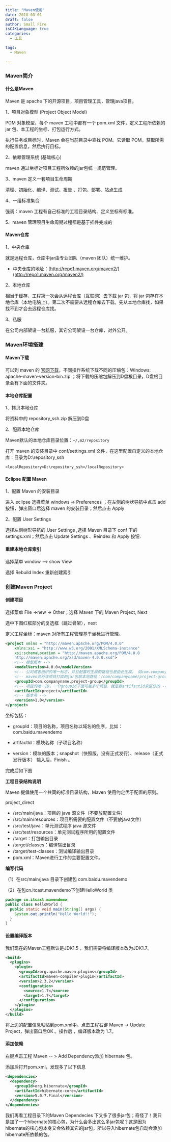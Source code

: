 ```yaml
---
title: "Maven使用"
date: 2018-03-01
draft: false
author: Small Fire
isCJKLanguage: true
categories: 
  - 工具

tags: 
  - Maven

---
```


### Maven简介

#### 什么是Maven

 Maven 是 apache 下的开源项目，项目管理工具，管理java项目。

1、项目对象模型 (Project Object Model)

 POM 对象模型，每个 maven 工程中都有一个 pom.xml 文件，定义工程所依赖的 jar 包、本工程的坐标、打包运行方式。

执行任务或目标时，Maven 会在当前目录中查找 POM。它读取 POM，获取所需的配置信息，然后执行目标。

2、依赖管理系统 (基础核心)

maven 通过坐标对项目工程所依赖的jar包统一规范管理。

3、maven 定义一套项目生命周期

清理、初始化、编译、测试、报告 、打包、部署、站点生成

4、一组标准集合

强调：maven 工程有自己标准的工程目录结构、定义坐标有标准。

5、maven 管理项目生命周期过程都是基于插件完成的

#### Maven仓库

1、中央仓库

就是远程仓库，仓库中jar由专业团队（maven 团队）统一维护。

- 中央仓库的地址：[http://repo1.maven.org/maven2/](http://repo1.maven.org/maven2/)

2、本地仓库

相当于缓存，工程第一次会从远程仓库（互联网）去下载 jar 包，将 jar 包存在本地仓库（本地电脑上）。第二次不需要从远程仓库去下载。先从本地仓库找，如果找不到才会去远程仓库找。

3、私服

在公司内部架设一台私服，其它公司架设一台仓库，对外公开。

### Maven环境搭建

#### Maven下载

可以到 maven 的 [官网下载](http://maven.apache.org/download.cgi)，不同操作系统下载不同的压缩包：Windows: apache-maven-version-bin.zip ；将下载的压缩包解压到D盘根目录，D盘根目录会有下面的文件夹。

#### 本地仓库配置

1、拷贝本地仓库

将资料中的 repository_ssh.zip 解压到D盘

2、配置本地仓库

Maven默认的本地仓库目录位置：`~/,m2/repository`

打开 maven 的安装目录中 conf/settings.xml 文件，在这里配置自定义的本地仓库：目录为D:\repository_ssh

`<localRepository>D:\repository_ssh</localRepository>`

#### Eclipse 配置 Maven

1、配置 Maven 的安装目录

进入 eclipse 选择菜单 windows -> Preferences ；在左侧的树状导航中点击 add 按钮，弹出窗口后选择 maven 的安装目录；然后点击 Apply

2、配置 User Settings

选择左侧树形导航的 User Settings  ,选择 Maven 目录下 conf 下的 settings.xml；然后点击 Update Settings 、Reindex 和 Apply 按钮.

#### 重建本地仓库索引

选择菜单 window --> show View


选择 Rebuild  Index  重新创建索引

### 创建Maven Project

#### 创建项目

选择菜单  File ->new -> Other；选择 Maven 下的 Maven Project,   Next

选中下图红框部分的复选框（跳过骨架），next

定义工程坐标：maven 对所有工程管理基于坐标进行管理。

```xml
<project xmlns = "http://maven.apache.org/POM/4.0.0"
    xmlns:xsi = "http://www.w3.org/2001/XMLSchema-instance"
    xsi:schemaLocation = "http://maven.apache.org/POM/4.0.0
    http://maven.apache.org/xsd/maven-4.0.0.xsd">
    <!-- 模型版本 -->
    <modelVersion>4.0.0</modelVersion>
    <!-- 公司或者组织的唯一标志，并且配置时生成的路径也是由此生成， 如com.companyname.project-group -->
    <!-- maven会将该项目打成的jar包放本地路径：/com/companyname/project-group -->
    <groupId>com.companyname.project-group</groupId>
    <!-- 项目的唯一ID，一个groupId下面可能多个项目，就是靠artifactId来区分的 -->
    <artifactId>project</artifactId>
    <!-- 版本号 -->
    <version>1.0</version>
</project>
```

坐标包括：

- groupId：项目的名称，项目名称以域名的倒序，比如：com.baidu.mavendemo

- artifactId：模块名称（子项目名称）

- version：模块的版本；snapshot（快照版，没有正式发行）、release（正式发行版本）
  输入后，Finish 。

完成后如下图

**工程目录结构说明**

Maven 提倡使用一个共同的标准目录结构，Maven 使用约定优于配置的原则。

project_direct

- /src/main/java：项目的 java 源文件（不要放配置文件）
- /src/main/resources：项目所需要的配置文件（不要放java文件）
- /src/test/java：单元测试程序 java 源文件
- /src/test/resources：单元测试程序所用的配置文件
- /target：打包输出目录
- /target/classes：编译输出目录
- /target/test-classes：测试编译输出目录
- pom.xml：Maven进行工作的主要配置文件。

**编写代码**

（1）在src/main/java 目录下创建包 com.baidu.mavendemo

（2）在包cn.itcast.mavendemo下创建HelloWorld 类

```java
package cn.itcast.mavendemo;
public class HelloWorld {
  public static void main(String[] args) {
    System.out.println("Hello World!!");
  }
}
```

#### 设置编译版本

我们现在的Maven工程默认是JDK1.5 ，我们需要将编译版本改为JDK1.7。

```xml
<build>
  <plugins>
    <plugin>
      <groupId>org.apache.maven.plugins</groupId>
      <artifactId>maven-compiler-plugin</artifactId>
      <version>2.3.2</version>
      <configuration>
        <source>1.7</source>
        <target>1.7</target>
      </configuration>
    </plugin>
  </plugins>
</build>
```

将上边的配置信息粘贴到pom.xml中。点击工程右键  Maven ->  Update Project，弹出窗口后OK 。操作后 ，编译版本改为 1.7。

#### 添加依赖

右键点击工程  Maven -- >  Add Dependency添加 hibernate 包。

添加后打开pom.xml，发现多了以下信息

```xml
<dependencies>
  <dependency>
    <groupId>org.hibernate</groupId>
    <artifactId>hibernate-core</artifactId>
    <version>5.0.7.Final</version>
  </dependency>
</dependencies>
```

我们再看工程目录下的Maven Dependecies 下又多了很多jar包；奇怪了！我只是加了一个hibernate的核心包，为什么会多出这么多jar包呢？这是因为hibernate的核心包本身又会依赖其它的jar包，所以导入hibernate包自动会添加hibernate所依赖的包。





